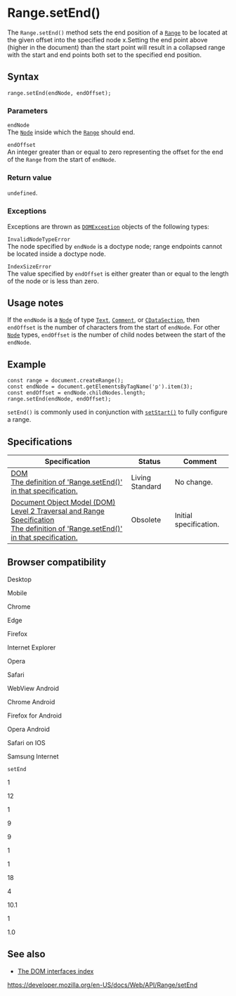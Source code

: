 Range.setEnd()
==============

The `Range.setEnd()` method sets the end position of a [`Range`](../range) to be located at the given offset into the specified node x.Setting the end point above (higher in the document) than the start point will result in a collapsed range with the start and end points both set to the specified end position.

Syntax
------

    range.setEnd(endNode, endOffset);

### Parameters

`endNode`  
The [`Node`](../node) inside which the [`Range`](../range) should end.

`endOffset`  
An integer greater than or equal to zero representing the offset for the end of the `Range` from the start of `endNode`.

### Return value

`undefined`.

### Exceptions

Exceptions are thrown as [`DOMException`](../domexception) objects of the following types:

`InvalidNodeTypeError`  
The node specified by `endNode` is a doctype node; range endpoints cannot be located inside a doctype node.

`IndexSizeError`  
The value specified by `endOffset` is either greater than or equal to the length of the node or is less than zero.

Usage notes
-----------

If the `endNode` is a [`Node`](../node) of type [`Text`](../text), [`Comment`](../comment), or [`CDataSection`](../cdatasection), then `endOffset` is the number of characters from the start of `endNode`. For other [`Node`](../node) types, `endOffset` is the number of child nodes between the start of the `endNode`.

Example
-------

    const range = document.createRange();
    const endNode = document.getElementsByTagName('p').item(3);
    const endOffset = endNode.childNodes.length;
    range.setEnd(endNode, endOffset);

`setEnd()` is commonly used in conjunction with [`setStart()`](setstart) to fully configure a range.

Specifications
--------------

<table><thead><tr class="header"><th>Specification</th><th>Status</th><th>Comment</th></tr></thead><tbody><tr class="odd"><td><a href="https://dom.spec.whatwg.org/#dom-range-setend">DOM<br />
<span class="small">The definition of 'Range.setEnd()' in that specification.</span></a></td><td><span class="spec-living">Living Standard</span></td><td>No change.</td></tr><tr class="even"><td><a href="https://www.w3.org/TR/DOM-Level-2-Traversal-Range/ranges.html#Level2-Range-method-setEnd">Document Object Model (DOM) Level 2 Traversal and Range Specification<br />
<span class="small">The definition of 'Range.setEnd()' in that specification.</span></a></td><td><span class="spec-obsolete">Obsolete</span></td><td>Initial specification.</td></tr></tbody></table>

Browser compatibility
---------------------

Desktop

Mobile

Chrome

Edge

Firefox

Internet Explorer

Opera

Safari

WebView Android

Chrome Android

Firefox for Android

Opera Android

Safari on IOS

Samsung Internet

`setEnd`

1

12

1

9

9

1

1

18

4

10.1

1

1.0

See also
--------

-   [The DOM interfaces index](../document_object_model)

<a href="https://developer.mozilla.org/en-US/docs/Web/API/Range/setEnd" class="_attribution-link">https://developer.mozilla.org/en-US/docs/Web/API/Range/setEnd</a>
